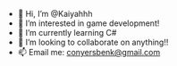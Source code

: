 - 👋 Hi, I’m @Kaiyahhh
- 👀 I’m interested in game development!
- 🌱 I’m currently learning C#
- 💞️ I’m looking to collaborate on anything!!
- 📫 Email me: conyersbenk@gmail.com

<!---
Kaiyahhh/Kaiyahhh is a ✨ special ✨ repository because its `README.md` (this file) appears on your GitHub profile.
You can click the Preview link to take a look at your changes.
--->
